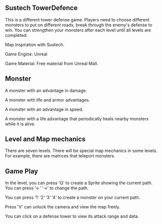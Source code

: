 ## Sustech TowerDefence

This is a different tower defense game.
Players need to choose different monsters to put on different roads, break through the enemy's defense to win. You can strengthen your monsters after each level until all levels are completed.

Map inspiration with Sustech.

Game Engine: Unreal

Game Material: Free material from Unreal Mall.

## Monster



A monster with an advantage in damage.



A monster with life and armor advantages.



A monster with an advantage in speed.



A monster with a life advantage that periodically heals nearby monsters while it is alive.

## Level and Map mechanics

There are seven levels. There will be special map mechanics in some levels. For example, there are matrices that teleport monsters.





## Game Play



In the level, you can press  'Q'  to create a Sprite showing the current path. You can press ‘←’ ‘→’ to change the path.





You can press ‘1’ ‘2’ ‘3’ ‘4’ to create a monster on your current path.



Press 'V' can unlock the camera and view the map freely.



You can click on a defense tower to view its attack range and data.